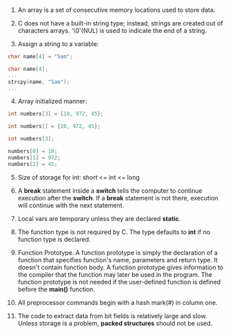 1. An array is a set of consecutive memory locations used to store data.

2. C does not have a built-in string type; instead, strings are created out of characters arrays. '\0'(NUL) is used to indicate the end of a string.

3. Assign a string to a variable:

```c
char name[4] = "Sam";
```

```c
char name[4];
...
strcpy(name, "Sam");
...
```

4. Array initialized manner:

```c
int numbers[3] = {10, 972, 45};
```

```c
int numbers[] = {10, 972, 45};
```

```c
int numbers[3];

numbers[0] = 10;
numbers[1] = 972;
numbers[2] = 45;
```

5. Size of storage for int: short <= int <= long

6. A **break** statement inside a **switch** tells the computer to continue execution after the **switch**. If a **break** statement is not there, execution will continue with the next statement.

7. Local vars are temporary unless they are declared **static**.

8. The function type is not required by C. The type defaults to **int** if no function type is declared.

9. Function Prototype. A function prototype is simply the declaration of a function that specifies function's name, parameters and return type. It doesn't contain function body. A function prototype gives information to the compiler that the function may later be used in the program. The function prototype is not needed if the user-defined function is defined before the **main()** function.

10. All preprocessor commands begin with a hash mark(#) in column one.

11. The code to extract data from bit fields is relatively large and slow. Unless storage is a problem, **packed structures** should not be used.

